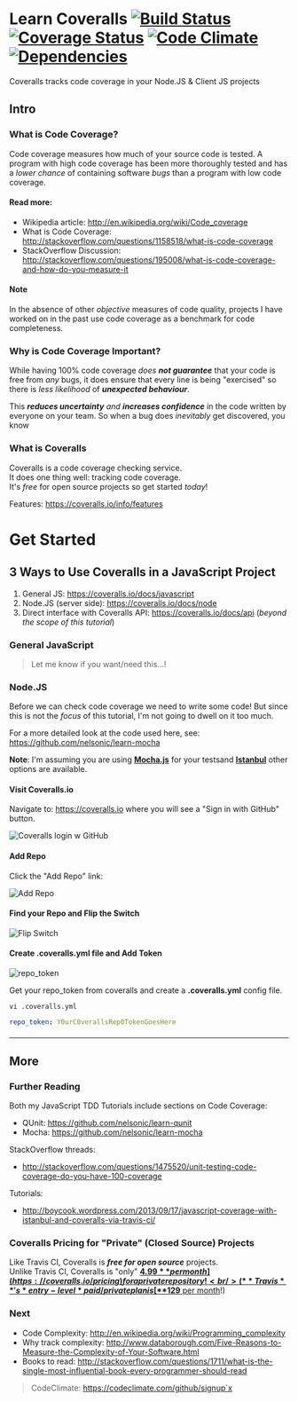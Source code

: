 Learn Coveralls [![Build Status](https://travis-ci.org/nelsonic/learn-coveralls.io.png?branch=master)](https://travis-ci.org/nelsonic/learn-coveralls.io) [![Coverage Status](https://coveralls.io/repos/nelsonic/learn-coveralls.io/badge.png)](https://coveralls.io/r/nelsonic/learn-coveralls.io) [![Code Climate](https://codeclimate.com/github/nelsonic/learn-coveralls.io.png)](https://codeclimate.com/github/nelsonic/learn-coveralls.io) [![Dependencies](https://david-dm.org/nelsonic/learn-coveralls.io.png?theme=shields.io)](https://david-dm.org/nelsonic/learn-coveralls.io)
===============

Coveralls tracks code coverage in your Node.JS & Client JS projects

## Intro

### What is Code Coverage?

Code coverage measures how much of your source code is tested. 
A program with high code coverage has been more thoroughly tested 
and has a *lower chance* of containing software *bugs* than a program
with low code coverage.

#### Read more:

- Wikipedia article: http://en.wikipedia.org/wiki/Code_coverage
- What is Code Coverage: http://stackoverflow.com/questions/1158518/what-is-code-coverage
- StackOverflow Discussion:  <br />
http://stackoverflow.com/questions/195008/what-is-code-coverage-and-how-do-you-measure-it

#### Note

In the absence of other *objective* measures of code quality, 
projects I have worked on in the past use code coverage as a benchmark
for code completeness. 


### Why is Code Coverage Important?

While having 100% code coverage *does* ***not guarantee*** that your code is
free from *any* bugs, it does ensure that every line is 
being "exercised" so there is *less likelihood* of ***unexpected behaviour***. 

This ***reduces uncertainty*** *and* ***increases confidence*** in the code 
written by everyone on your team.
So when a bug does *inevitably* get discovered, you know


### What is Coveralls

Coveralls is a code coverage checking service. <br />
It does one thing well: tracking code coverage. <br />
It's *free* for open source projects so get started *today*!


Features: https://coveralls.io/info/features

# Get Started

## 3 Ways to Use Coveralls in a JavaScript Project

1. General JS: https://coveralls.io/docs/javascript
2. Node.JS (server side): https://coveralls.io/docs/node
3. Direct interface with Coveralls API: https://coveralls.io/docs/api 
(*beyond the scope of this tutorial*)


### General JavaScript

> Let me know if you want/need this...! 


### Node.JS 

Before we can check code coverage we need to write some code!
But since this is not the *focus* of this tutorial, I'm not going
to dwell on it too much. 

For a more detailed look at the code used here, see: 
https://github.com/nelsonic/learn-mocha

**Note**: I'm assuming you are using 
[**Mocha.js**](http://visionmedia.github.io/mocha/)
for your testsand [**Istanbul**](https://github.com/gotwarlost/istanbul)
other options are available.

#### Visit Coveralls.io

Navigate to: https://coveralls.io where you will see a 
"Sign in with GitHub" button.

![Coveralls login w GitHub](http://i.imgur.com/jAXLW6o.png "Coveralls login")


#### Add Repo

Click the "Add Repo" link:

![Add Repo](http://i.imgur.com/Q9T54Bq.png "Add repo")


#### Find your Repo and Flip the Switch 

![Flip Switch](http://i.imgur.com/rNFNsJK.png "Flip Switch")


#### Create .coveralls.yml file and Add Token

![repo_token](http://i.imgur.com/D3CE8Mt.png "repo_token")

Get your repo_token from coveralls and create a **.coveralls.yml** config file.

`vi .coveralls.yml`


```yml
repo_token: Y0urC0verallsRep0TokenGoesHere
```

#### 




- - -

## More

### Further Reading

Both my JavaScript TDD Tutorials include sections on Code Coverage:

- QUnit: https://github.com/nelsonic/learn-qunit
- Mocha: https://github.com/nelsonic/learn-mocha

StackOverflow threads:

- http://stackoverflow.com/questions/1475520/unit-testing-code-coverage-do-you-have-100-coverage

Tutorials:

- http://boycook.wordpress.com/2013/09/17/javascript-coverage-with-istanbul-and-coveralls-via-travis-ci/

### Coveralls Pricing for "Private" (Closed Source) Projects

Like Travis CI, Coveralls is ***free for open source*** projects. <br />
Unlike Travis CI, Coveralls is "only"
[**$4.99** per month](https://coveralls.io/pricing) 
for a private repository! <br />
(**Travis**'s *entry-level* paid/private plan is 
[**$129** per month](http://travis-ci.com/plans)!)

### Next

- Code Complexity: http://en.wikipedia.org/wiki/Programming_complexity
- Why track complexity: http://www.databorough.com/Five-Reasons-to-Measure-the-Complexity-of-Your-Software.html
- Books to read: http://stackoverflow.com/questions/1711/what-is-the-single-most-influential-book-every-programmer-should-read

> CodeClimate: https://codeclimate.com/github/signup`x